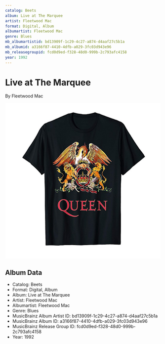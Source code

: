 ```yaml
---
catalog: Beets
album: Live at The Marquee
artist: Fleetwood Mac
format: Digital, Album
albumartist: Fleetwood Mac
genre: Blues
mb_albumartistid: bd13909f-1c29-4c27-a874-d4aaf27c5b1a
mb_albumid: a3166f87-4410-4dfb-a029-3fc03d943e96
mb_releasegroupid: fcd0d9ed-f328-48d0-999b-2c793afc4158
year: 1992
---
```


# Live at The Marquee

By Fleetwood Mac

![](../../assets/beetscovers/Fleetwood_Mac-Live_at_The_Marquee.jpg)

## Album Data

- Catalog: Beets
- Format: Digital, Album
- Album: Live at The Marquee
- Artist: Fleetwood Mac
- Albumartist: Fleetwood Mac
- Genre: Blues
- MusicBrainz Album Artist ID: bd13909f-1c29-4c27-a874-d4aaf27c5b1a
- MusicBrainz Album ID: a3166f87-4410-4dfb-a029-3fc03d943e96
- MusicBrainz Release Group ID: fcd0d9ed-f328-48d0-999b-2c793afc4158
- Year: 1992


